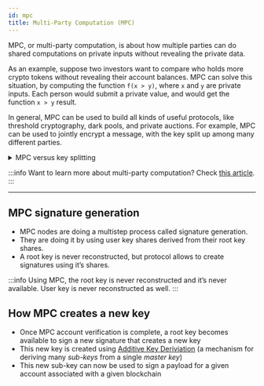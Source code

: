```yaml
---
id: mpc
title: Multi-Party Computation (MPC)
---
```


MPC, or multi-party computation, is about how multiple parties can do shared computations on private inputs without revealing the private data.

As an example, suppose two investors want to compare who holds more crypto tokens without revealing their account balances. MPC can solve this situation, by computing the function `f(x > y)`, where `x` and `y` are private inputs. Each person would submit a private value, and would get the function `x > y` result.

In general, MPC can be used to build all kinds of useful protocols, like threshold cryptography, dark pools, and private auctions. For example, MPC can be used to jointly encrypt a message, with the key split up among many different parties.

<details>
<summary> MPC versus key splitting</summary>
In secret sharing, the key has to get reassembled. At some point, some trusted party is going to have the entire key available to them. With MPC, the whole operation is done in MPC, meaning there's no point where the combined key could be extracted.
</details>

:::info
Want to learn more about multi-party computation? Check [this article](https://www.zellic.io/blog/mpc-from-scratch/).
:::

***

## MPC signature generation

- MPC nodes are doing a multistep process called signature generation.
- They are doing it by using user key shares derived from their root key shares.
- A root key is never reconstructed, but protocol allows to create signatures using it’s shares.

:::info
Using MPC, the root key is never reconstructed and it’s never available. User key is never reconstructed as well.
:::

## How MPC creates a new key

- Once MPC account verification is complete, a root key becomes available to sign a new signature that creates a new key
- This new key is created using [Additive Key Deriviation](https://github.com/bitcoin/bips/blob/master/bip-0032.mediawiki#specification-key-derivation) (a mechanism for deriving many _sub-keys_ from a single _master key_)
- This new sub-key can now be used to sign a payload for a given account associated with a given blockchain
